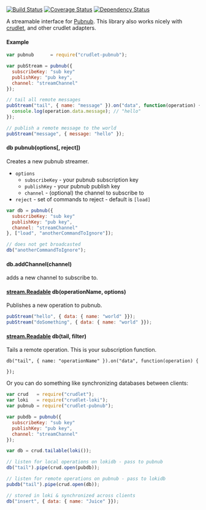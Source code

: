 [![Build Status](https://travis-ci.org/mojo-js/crudlet-pubnub.svg)](https://travis-ci.org/mojo-js/crudlet-pubnub) [![Coverage Status](https://coveralls.io/repos/mojo-js/crudlet-pubnub/badge.svg?branch=master)](https://coveralls.io/r/mojo-js/crudlet-pubnub?branch=master) [![Dependency Status](https://david-dm.org/mojo-js/crudlet-pubnub.svg)](https://david-dm.org/mojo-js/crudlet-pubnub)

A streamable interface for [Pubnub](http://www.pubnub.com/). This library also works nicely with [crudlet](https://github.com/mojo-js/crudlet.js), and other crudlet adapters.

#### Example

```javascript
var pubnub      = require("crudlet-pubnub");

var pubStream = pubnub({
  subscribeKey: "sub key"
  publishKey: "pub key",
  channel: "streamChannel"
});

// tail all remote messages
pubStream("tail", { name: "message" }).on("data", function(operation) {
  console.log(operation.data.message); // "hello"
});

// publish a remote message to the world
pubStream("message", { message: "hello" });
```


#### db pubnub(options[, reject])

Creates a new pubnub streamer.

- `options`
  - `subscribeKey` - your pubnub subscription key
  - `publishKey` - your pubnub publish key
  - `channel` - (optional) the channel to subscribe to
- `reject` - set of commands to reject - default is `[load]`

```javascript
var db = pubnub({
  subscribeKey: "sub key"
  publishKey: "pub key",
  channel: "streamChannel"
}, ["load", "anotherCommandToIgnore"]);

// does not get broadcasted
db("anotherCommandToIgnore");
```

#### db.addChannel(channel)

adds a new channel to subscribe to.

#### [stream.Readable](https://nodejs.org/api/stream.html#stream_class_stream_readable) db(operationName, options)

Publishes a new operation to pubnub.

```javascript
pubStream("hello", { data: { name: "world" }});
pubStream("doSomething", { data: { name: "world" }});
```

#### [stream.Readable](https://nodejs.org/api/stream.html#stream_class_stream_readable) db(tail, filter)

Tails a remote operation. This is your subscription function.

```
db("tail", { name: "operationName" }).on("data", function(operation) {

});

```

Or you can do something like synchronizing databases between clients:

```javascript
var crud   = require("crudlet");
var loki   = require("crudlet-loki");
var pubnub = require("crudlet-pubnub");

var pubdb = pubnub({
  subscribeKey: "sub key"
  publishKey: "pub key",
  channel: "streamChannel"
});

var db = crud.tailable(loki());

// listen for local operations on lokidb - pass to pubnub
db("tail").pipe(crud.open(pubdb));

// listen for remote operations on pubnub - pass to lokidb
pubdb("tail").pipe(crud.open(db));

// stored in loki & synchronized across clients
db("insert", { data: { name: "Juice" }});
```
